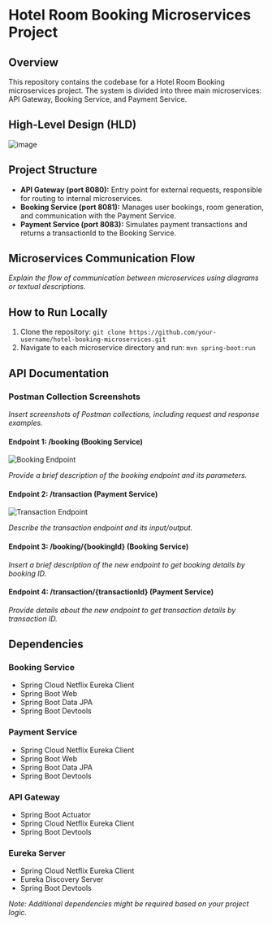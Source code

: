 # Hotel Room Booking Microservices Project

## Overview

This repository contains the codebase for a Hotel Room Booking microservices project. The system is divided into three main microservices: API Gateway, Booking Service, and Payment Service.

## High-Level Design (HLD)

![image](https://github.com/NitinS87/hotel-booking-ms/assets/80587065/601c40f4-7760-4ef7-acc7-15281c86b94a)



## Project Structure

- **API Gateway (port 8080):** Entry point for external requests, responsible for routing to internal microservices.
- **Booking Service (port 8081):** Manages user bookings, room generation, and communication with the Payment Service.
- **Payment Service (port 8083):** Simulates payment transactions and returns a transactionId to the Booking Service.

## Microservices Communication Flow

*Explain the flow of communication between microservices using diagrams or textual descriptions.*

## How to Run Locally

1. Clone the repository: `git clone https://github.com/your-username/hotel-booking-microservices.git`
2. Navigate to each microservice directory and run: `mvn spring-boot:run`

## API Documentation

### Postman Collection Screenshots

*Insert screenshots of Postman collections, including request and response examples.*

#### Endpoint 1: /booking (Booking Service)

![Booking Endpoint](link-to-booking-endpoint-screenshot.png)

*Provide a brief description of the booking endpoint and its parameters.*

#### Endpoint 2: /transaction (Payment Service)

![Transaction Endpoint](link-to-transaction-endpoint-screenshot.png)

*Describe the transaction endpoint and its input/output.*

#### Endpoint 3: /booking/{bookingId} (Booking Service)

*Insert a brief description of the new endpoint to get booking details by booking ID.*

#### Endpoint 4: /transaction/{transactionId} (Payment Service)

*Provide details about the new endpoint to get transaction details by transaction ID.*

## Dependencies

### Booking Service

- Spring Cloud Netflix Eureka Client
- Spring Boot Web
- Spring Boot Data JPA
- Spring Boot Devtools

### Payment Service

- Spring Cloud Netflix Eureka Client
- Spring Boot Web
- Spring Boot Data JPA
- Spring Boot Devtools

### API Gateway

- Spring Boot Actuator
- Spring Cloud Netflix Eureka Client
- Spring Boot Devtools

### Eureka Server

- Spring Cloud Netflix Eureka Client
- Eureka Discovery Server
- Spring Boot Devtools

*Note: Additional dependencies might be required based on your project logic.*
